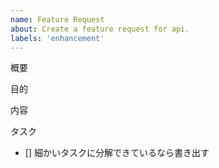 ```yaml
---
name: Feature Request
about: Create a feature request for api.
labels: 'enhancement'
---
```


概要



目的



内容



タスク

- [] 細かいタスクに分解できているなら書き出す
